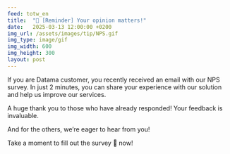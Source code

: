 ```yaml
---
feed: totw_en
title:  "🔔 [Reminder] Your opinion matters!"
date:   2025-03-13 12:00:00 +0200
img_url: /assets/images/tip/NPS.gif
img_type: image/gif
img_width: 600
img_height: 300
layout: post
---
```


If you are Datama customer, you recently received an email with our NPS survey. In just 2 minutes, you can share your experience with our solution and help us improve our services.  

A huge thank you to those who have already responded! Your feedback is invaluable.  

And for the others, we’re eager to hear from you!  

Take a moment to fill out the survey 📝 now!